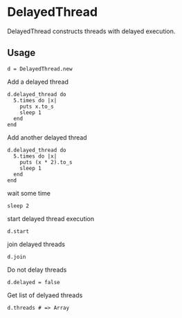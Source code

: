 DelayedThread
=============

DelayedThread constructs threads with delayed execution.

Usage
-----

    d = DelayedThread.new
    
Add a delayed thread

    d.delayed_thread do
      5.times do |x|
        puts x.to_s
        sleep 1
      end
    end

Add another delayed thread

    d.delayed_thread do
      5.times do |x|
        puts (x * 2).to_s
        sleep 1
      end
    end
    
wait some time

    sleep 2
    
start delayed thread execution

    d.start
    
join delayed threads

    d.join

Do not delay threads

    d.delayed = false
    
Get list of delyaed threads

    d.threads # => Array
    

